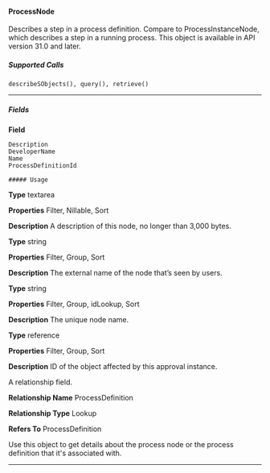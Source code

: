 #### ProcessNode

Describes a step in a process definition. Compare to ProcessInstanceNode, which describes a step in a running process. This object is
available in API version 31.0 and later.

##### Supported Calls
```
describeSObjects(), query(), retrieve()

```

-----

##### Fields

**Field**
```
Description
DeveloperName
Name
ProcessDefinitionId

##### Usage

```

**Type**
textarea

**Properties**
Filter, Nillable, Sort

**Description**
A description of this node, no longer than 3,000 bytes.

**Type**
string

**Properties**
Filter, Group, Sort

**Description**
The external name of the node that’s seen by users.

**Type**
string

**Properties**
Filter, Group, idLookup, Sort

**Description**
The unique node name.

**Type**
reference

**Properties**
Filter, Group, Sort

**Description**
ID of the object affected by this approval instance.

A relationship field.

**Relationship Name**
ProcessDefinition

**Relationship Type**
Lookup

**Refers To**
ProcessDefinition


Use this object to get details about the process node or the process definition that it's associated with.


-----
